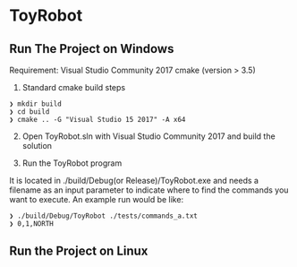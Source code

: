 # ToyRobot

## Run The Project on Windows

Requirement:
Visual Studio Community 2017
cmake (version > 3.5)

1. Standard cmake build steps

```
❯ mkdir build
❯ cd build
❯ cmake .. -G "Visual Studio 15 2017" -A x64
```

2. Open ToyRobot.sln with Visual Studio Community 2017 and build the solution

3. Run the ToyRobot program 

It is located in ./build/Debug(or Release)/ToyRobot.exe and needs a filename as an input parameter to indicate where to find the commands you want to execute.
An example run would be like:
```
❯ ./build/Debug/ToyRobot ./tests/commands_a.txt
❯ 0,1,NORTH
```

## Run the Project on Linux

